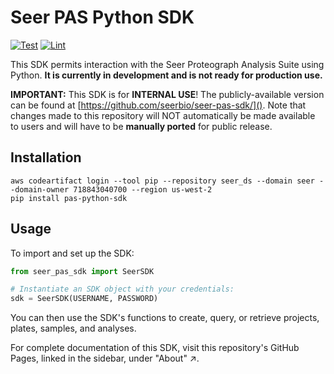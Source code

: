 # Seer PAS Python SDK

[![Test](https://github.com/seerbio/pas-python-sdk/actions/workflows/test.yml/badge.svg?branch=main)](https://github.com/seerbio/pas-python-sdk/actions/workflows/test.yml)
[![Lint](https://github.com/seerbio/pas-python-sdk/actions/workflows/lint.yml/badge.svg?branch=main)](https://github.com/seerbio/pas-python-sdk/actions/workflows/lint.yml)

This SDK permits interaction with the Seer Proteograph Analysis Suite using Python.
**It is currently in development and is not ready for production use.**

**IMPORTANT:** This SDK is for **INTERNAL USE**!
The publicly-available version can be found at [https://github.com/seerbio/seer-pas-sdk/]().
Note that changes made to this repository will NOT automatically be made available to users and will have to be **manually ported** for public release.

## Installation

```shell
aws codeartifact login --tool pip --repository seer_ds --domain seer --domain-owner 718843040700 --region us-west-2
pip install pas-python-sdk
```

## Usage

To import and set up the SDK:

```python
from seer_pas_sdk import SeerSDK

# Instantiate an SDK object with your credentials:
sdk = SeerSDK(USERNAME, PASSWORD)
```

You can then use the SDK's functions to create, query, or retrieve projects, plates, samples, and analyses.

For complete documentation of this SDK, visit this repository's GitHub Pages, linked in the sidebar, under "About" ↗️.
